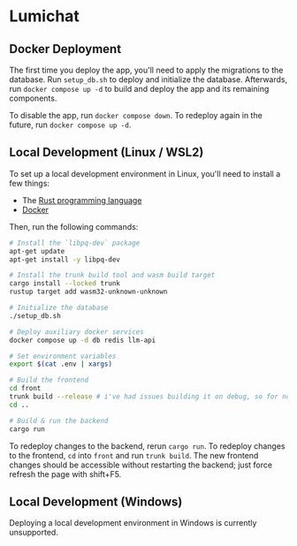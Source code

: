 # Lumichat

## Docker Deployment

The first time you deploy the app, you'll need to apply the migrations to the database. Run `setup_db.sh` to deploy and initialize the database. Afterwards, run `docker compose up -d` to build and deploy the app and its remaining components.

To disable the app, run `docker compose down`. To redeploy again in the future, run `docker compose up -d`.

## Local Development (Linux / WSL2)

To set up a local development environment in Linux, you'll need to install a few things:

* The [Rust programming language](https://www.rust-lang.org/tools/install)
* [Docker](https://docs.docker.com/engine/install/)

Then, run the following commands:

```bash
# Install the `libpq-dev` package
apt-get update
apt-get install -y libpq-dev

# Install the trunk build tool and wasm build target
cargo install --locked trunk
rustup target add wasm32-unknown-unknown

# Initialize the database
./setup_db.sh

# Deploy auxiliary docker services
docker compose up -d db redis llm-api

# Set environment variables
export $(cat .env | xargs)

# Build the frontend
cd front
trunk build --release # i've had issues building it on debug, so for now, just build with `--release`
cd ..

# Build & run the backend
cargo run
```
To redeploy changes to the backend, rerun `cargo run`. To redeploy changes to the frontend, `cd` into `front` and run `trunk build`. The new frontend changes should be accessible without restarting the backend; just force refresh the page with shift+F5.

## Local Development (Windows)

Deploying a local development environment in Windows is currently unsupported.
